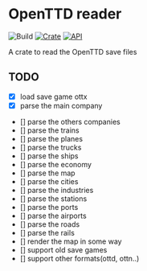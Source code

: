 # OpenTTD reader

![Build](https://github.com/fernandobatels/ropenttd/workflows/testing_changes/badge.svg)
[![Crate](https://img.shields.io/crates/v/ropenttd.svg)](https://crates.io/crates/ropenttd)
[![API](https://docs.rs/ropenttd/badge.svg)](https://docs.rs/ropenttd)

A crate to read the OpenTTD save files

## TODO

- [X] load save game ottx
- [X] parse the main company
- [] parse the others companies
- [] parse the trains
- [] parse the planes 
- [] parse the trucks 
- [] parse the ships 
- [] parse the economy
- [] parse the map
- [] parse the cities 
- [] parse the industries 
- [] parse the stations
- [] parse the ports 
- [] parse the airports 
- [] parse the roads 
- [] parse the rails 
- [] render the map in some way
- [] support old save games
- [] support other formats(ottd, ottn..) 
